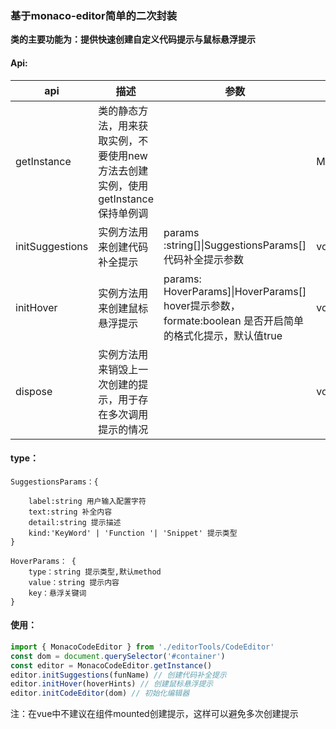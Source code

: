 ### 基于monaco-editor简单的二次封装
**类的主要功能为：提供快速创建自定义代码提示与鼠标悬浮提示**
<br/>

#### Api:


api | 描述 | 参数 | 返回值
---|---| ---| ---
getInstance | 类的静态方法，用来获取实例，不要使用new方法去创建实例，使用getInstance保持单例调 | |MonacoCodeEditor
initSuggestions | 实例方法用来创建代码补全提示 |params :string[]\|SuggestionsParams[] 代码补全提示参数 | void
initHover | 实例方法用来创建鼠标悬浮提示 | params: HoverParams]\|HoverParams[]   hover提示参数，formate:boolean 是否开启简单的格式化提示，默认值true| void
dispose | 实例方法用来销毁上一次创建的提示，用于存在多次调用提示的情况 | | void

#### type：
```
SuggestionsParams：{
    
    label:string 用户输入配置字符
    text:string 补全内容
    detail:string 提示描述
    kind:'KeyWord' | 'Function '| 'Snippet' 提示类型
}

HoverParams： {
    type：string 提示类型,默认method
    value：string 提示内容
    key：悬浮关键词
}
```


#### 使用：

```javascript
import { MonacoCodeEditor } from './editorTools/CodeEditor'
const dom = document.querySelector('#container')
const editor = MonacoCodeEditor.getInstance()
editor.initSuggestions(funName) // 创建代码补全提示
editor.initHover(hoverHints) // 创建鼠标悬浮提示
editor.initCodeEditor(dom) // 初始化编辑器
```

注：在vue中不建议在组件mounted创建提示，这样可以避免多次创建提示